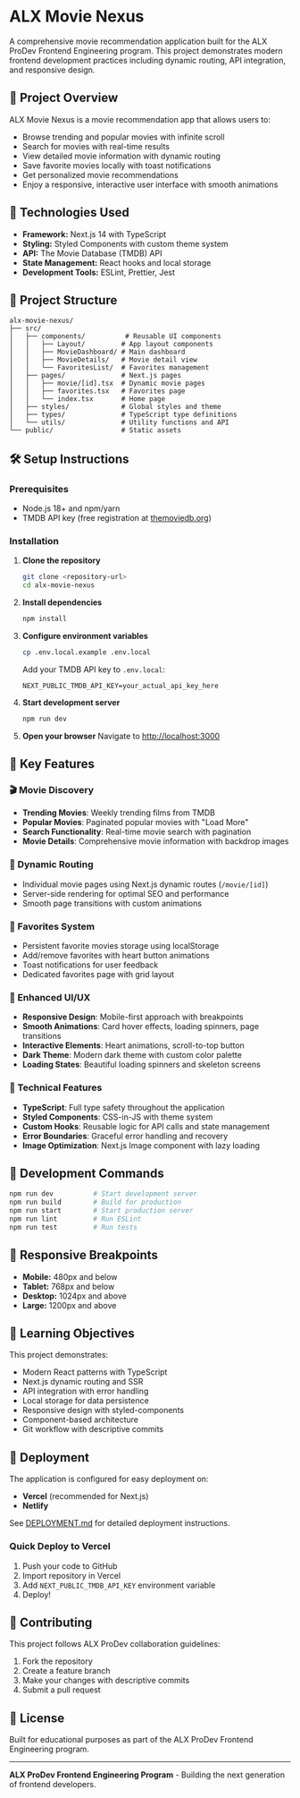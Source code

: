# ALX Movie Nexus

A comprehensive movie recommendation application built for the ALX ProDev Frontend Engineering program. This project demonstrates modern frontend development practices including dynamic routing, API integration, and responsive design.

## 🎯 Project Overview

ALX Movie Nexus is a movie recommendation app that allows users to:
- Browse trending and popular movies with infinite scroll
- Search for movies with real-time results
- View detailed movie information with dynamic routing
- Save favorite movies locally with toast notifications
- Get personalized movie recommendations
- Enjoy a responsive, interactive user interface with smooth animations

## 🚀 Technologies Used

- **Framework:** Next.js 14 with TypeScript
- **Styling:** Styled Components with custom theme system
- **API:** The Movie Database (TMDB) API
- **State Management:** React hooks and local storage
- **Development Tools:** ESLint, Prettier, Jest

## 📁 Project Structure

```
alx-movie-nexus/
├── src/
│   ├── components/          # Reusable UI components
│   │   ├── Layout/         # App layout components
│   │   ├── MovieDashboard/ # Main dashboard
│   │   ├── MovieDetails/   # Movie detail view
│   │   └── FavoritesList/  # Favorites management
│   ├── pages/              # Next.js pages
│   │   ├── movie/[id].tsx  # Dynamic movie pages
│   │   ├── favorites.tsx   # Favorites page
│   │   └── index.tsx       # Home page
│   ├── styles/             # Global styles and theme
│   ├── types/              # TypeScript type definitions
│   └── utils/              # Utility functions and API
└── public/                 # Static assets
```

## 🛠️ Setup Instructions

### Prerequisites
- Node.js 18+ and npm/yarn
- TMDB API key (free registration at [themoviedb.org](https://www.themoviedb.org/))

### Installation

1. **Clone the repository**
   ```bash
   git clone <repository-url>
   cd alx-movie-nexus
   ```

2. **Install dependencies**
   ```bash
   npm install
   ```

3. **Configure environment variables**
   ```bash
   cp .env.local.example .env.local
   ```
   Add your TMDB API key to `.env.local`:
   ```
   NEXT_PUBLIC_TMDB_API_KEY=your_actual_api_key_here
   ```

4. **Start development server**
   ```bash
   npm run dev
   ```

5. **Open your browser**
   Navigate to [http://localhost:3000](http://localhost:3000)

## 🎨 Key Features

### 🎬 Movie Discovery
- **Trending Movies**: Weekly trending films from TMDB
- **Popular Movies**: Paginated popular movies with "Load More"
- **Search Functionality**: Real-time movie search with pagination
- **Movie Details**: Comprehensive movie information with backdrop images

### 🚀 Dynamic Routing
- Individual movie pages using Next.js dynamic routes (`/movie/[id]`)
- Server-side rendering for optimal SEO and performance
- Smooth page transitions with custom animations

### 💾 Favorites System
- Persistent favorite movies storage using localStorage
- Add/remove favorites with heart button animations
- Toast notifications for user feedback
- Dedicated favorites page with grid layout

### 🎨 Enhanced UI/UX
- **Responsive Design**: Mobile-first approach with breakpoints
- **Smooth Animations**: Card hover effects, loading spinners, page transitions
- **Interactive Elements**: Heart animations, scroll-to-top button
- **Dark Theme**: Modern dark theme with custom color palette
- **Loading States**: Beautiful loading spinners and skeleton screens

### 🔧 Technical Features
- **TypeScript**: Full type safety throughout the application
- **Styled Components**: CSS-in-JS with theme system
- **Custom Hooks**: Reusable logic for API calls and state management
- **Error Boundaries**: Graceful error handling and recovery
- **Image Optimization**: Next.js Image component with lazy loading

## 🧪 Development Commands

```bash
npm run dev          # Start development server
npm run build        # Build for production
npm run start        # Start production server
npm run lint         # Run ESLint
npm run test         # Run tests
```

## 📱 Responsive Breakpoints

- **Mobile:** 480px and below
- **Tablet:** 768px and below
- **Desktop:** 1024px and above
- **Large:** 1200px and above

## 🎯 Learning Objectives

This project demonstrates:
- Modern React patterns with TypeScript
- Next.js dynamic routing and SSR
- API integration with error handling
- Local storage for data persistence
- Responsive design with styled-components
- Component-based architecture
- Git workflow with descriptive commits

## 🚀 Deployment

The application is configured for easy deployment on:
- **Vercel** (recommended for Next.js)
- **Netlify**

See [DEPLOYMENT.md](./DEPLOYMENT.md) for detailed deployment instructions.

### Quick Deploy to Vercel
1. Push your code to GitHub
2. Import repository in Vercel
3. Add `NEXT_PUBLIC_TMDB_API_KEY` environment variable
4. Deploy!

## 🤝 Contributing

This project follows ALX ProDev collaboration guidelines:
1. Fork the repository
2. Create a feature branch
3. Make your changes with descriptive commits
4. Submit a pull request

## 📄 License

Built for educational purposes as part of the ALX ProDev Frontend Engineering program.

---

**ALX ProDev Frontend Engineering Program** - Building the next generation of frontend developers.
